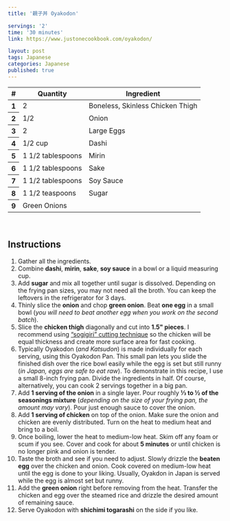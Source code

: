 ```yaml
---
title: '親子丼 Oyakodon'

servings: '2'
time: '30 minutes'
link: https://www.justonecookbook.com/oyakodon/

layout: post
tags: Japanese
categories: Japanese
published: true 
---
```

<table class="table table-hover">
  <thead>
    <tr>
      <th scope="col">#</th>
      <th scope="col">Quantity</th>
      <th scope="col">Ingredient</th>
    </tr>
  </thead>
  <tbody>
    <tr>
      <th scope="row">1</th>
      <td>2</td>
      <td>Boneless, Skinless Chicken Thigh</td>
    </tr>
     <tr>
      <th scope="row">2</th>
      <td>1/2</td>
      <td>Onion</td>
    </tr>
     <tr>
      <th scope="row">3</th>
      <td>2</td>
      <td>Large Eggs</td>
    </tr>
    <tr>
      <th scope="row">4</th>
      <td>1/2 cup</td>
      <td>Dashi</td>
    </tr>  
    <tr>
      <th scope="row">5</th>
      <td>1 1/2 tablespoons</td>
      <td>Mirin</td>
    </tr> 
    <tr>
      <th scope="row">6</th>
      <td>1 1/2 tablespoons</td>
      <td>Sake</td>
    </tr> 
    <tr>
      <th scope="row">7</th>
      <td>1 1/2 tablespoons</td>
      <td>Soy Sauce</td>
    </tr> 
    <tr>
      <th scope="row">8</th>
      <td>1 1/2 teaspoons</td>
      <td>Sugar</td>
    </tr> 
    <tr>
      <th scope="row">9</th>
      <td>Green Onions</td>
    </tr>  
  </tbody>
</table>
<br>

## Instructions
1. Gather all the ingredients.
2. Combine **dashi**, **mirin**, **sake**, **soy sauce** in a bowl or a liquid measuring cup.
3. Add **sugar** and mix all together until sugar is dissolved. Depending on the frying pan sizes, you may not need all the broth. You can keep the leftovers in the refrigerator for 3 days.
4. Thinly slice the **onion** and chop **green onion**. Beat **one egg** in a small bowl (*you will need to beat another egg when you work on the second batch*).
5. Slice the **chicken thigh** diagonally and cut into **1.5" pieces**. I recommend using [“sogigiri” cutting technique](https://www.justonecookbook.com/sogigiri/) so the chicken will be equal thickness and create more surface area for fast cooking.
6. Typically Oyakodon (*and Katsudon*) is made individually for each serving, using this Oyakodon Pan. This small pan lets you slide the finished dish over the rice bowl easily while the egg is set but still runny (*in Japan, eggs are safe to eat raw*). To demonstrate in this recipe, I use a small 8-inch frying pan. Divide the ingredients in half. Of course, alternatively, you can cook 2 servings together in a big pan.
7. Add **1 serving of the onion** in a single layer. Pour roughly **⅓ to ½ of the seasonings mixture** (*depending on the size of your frying pan, the amount may vary*). Pour just enough sauce to cover the onion.
8. Add **1 serving of chicken** on top of the onion. Make sure the onion and chicken are evenly distributed. Turn on the heat to medium heat and bring to a boil.
9. Once boiling, lower the heat to medium-low heat. Skim off any foam or scum if you see. Cover and cook for about **5 minutes** or until chicken is no longer pink and onion is tender.
10. Taste the broth and see if you need to adjust. Slowly drizzle the **beaten egg** over the chicken and onion. Cook covered on medium-low heat until the egg is done to your liking. Usually, Oyakdon in Japan is served while the egg is almost set but runny.
11. Add the **green onion** right before removing from the heat. Transfer the chicken and egg over the steamed rice and drizzle the desired amount of remaining sauce.
12. Serve Oyakodon with **shichimi togarashi** on the side if you like.

